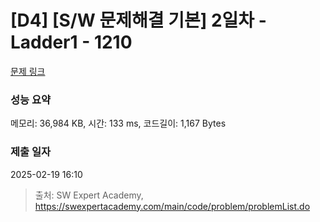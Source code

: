 # [D4] [S/W 문제해결 기본] 2일차 - Ladder1 - 1210 

[문제 링크](https://swexpertacademy.com/main/code/problem/problemDetail.do?contestProbId=AV14ABYKADACFAYh) 

### 성능 요약

메모리: 36,984 KB, 시간: 133 ms, 코드길이: 1,167 Bytes

### 제출 일자

2025-02-19 16:10



> 출처: SW Expert Academy, https://swexpertacademy.com/main/code/problem/problemList.do
